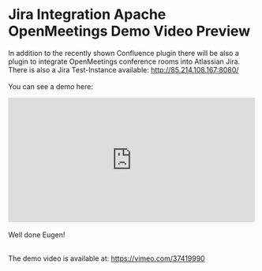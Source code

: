 <!--
Licensed under the Apache License, Version 2.0 (the "License") http://www.apache.org/licenses/LICENSE-2.0
-->
<!---
layout: post
title: Jira Integration Apache OpenMeetings Demo Video Preview
date: '2012-03-26T13:05:26+00:00'
permalink: jira_integration_apache_openmeetings_demo
-->

# Jira Integration Apache OpenMeetings Demo Video Preview

In addition to the recently shown Confluence plugin there will be also a plugin to integrate OpenMeetings conference rooms into Atlassian Jira. <br/>
There is also a Jira Test-Instance available:
<a href="http://85.214.108.167:8080/" target="_blank" ref="nofollow">http://85.214.108.167:8080/</a>
<br/><br/>
You can see a demo here: <br/>
<iframe src="http://player.vimeo.com/video/37419990" width="500" height="253" frameborder="0" allow="fullscreen"></iframe>
<br/><br/>
Well done Eugen!
<br/><br/>

The demo video is available at: <a href="https://vimeo.com/37419990" target="_blank" ref="nofollow">https://vimeo.com/37419990</a>
